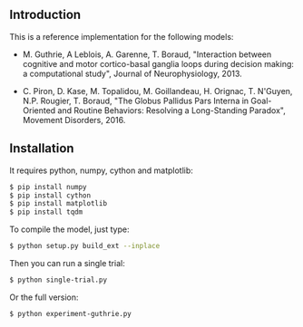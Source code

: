 ## Introduction

This is a reference implementation for the following models:

* M. Guthrie, A Leblois, A. Garenne, T. Boraud, "Interaction between cognitive
  and motor cortico-basal ganglia loops during decision making: a computational
  study", Journal of Neurophysiology, 2013.

* C. Piron, D. Kase, M. Topalidou, M. Goillandeau, H. Orignac, T. N'Guyen,
  N.P. Rougier, T. Boraud, "The Globus Pallidus Pars Interna in Goal-Oriented
  and Routine Behaviors: Resolving a Long-Standing Paradox", Movement
  Disorders, 2016.


## Installation

It requires python, numpy, cython and matplotlib:

```bash
$ pip install numpy
$ pip install cython
$ pip install matplotlib
$ pip install tqdm
```

To compile the model, just type:

```bash
$ python setup.py build_ext --inplace
```

Then you can run a single trial:

```bash
$ python single-trial.py
```


Or the full version:

```bash
$ python experiment-guthrie.py
```
